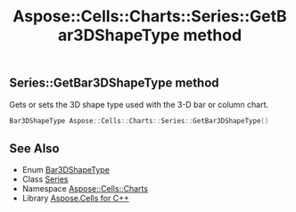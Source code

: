 ﻿---
title: Aspose::Cells::Charts::Series::GetBar3DShapeType method
linktitle: GetBar3DShapeType
second_title: Aspose.Cells for C++ API Reference
description: 'Aspose::Cells::Charts::Series::GetBar3DShapeType method. Gets or sets the 3D shape type used with the 3-D bar or column chart in C++.'
type: docs
weight: 3300
url: /cpp/aspose.cells.charts/series/getbar3dshapetype/
---
## Series::GetBar3DShapeType method


Gets or sets the 3D shape type used with the 3-D bar or column chart.

```cpp
Bar3DShapeType Aspose::Cells::Charts::Series::GetBar3DShapeType()
```

## See Also

* Enum [Bar3DShapeType](../../bar3dshapetype/)
* Class [Series](../)
* Namespace [Aspose::Cells::Charts](../../)
* Library [Aspose.Cells for C++](../../../)
